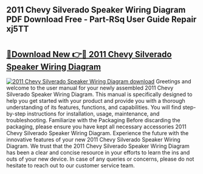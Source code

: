 ## 2011 Chevy Silverado Speaker Wiring Diagram PDF Download Free - Part-RSq User Guide Repair xj5TT

# <h2><a href="http://dfk3sir.blite.top/?on=2011+Chevy+Silverado+Speaker+Wiring+Diagram">🔗Download New 👉🔴 2011 Chevy Silverado Speaker Wiring Diagram</a></h2>

[![2011 Chevy Silverado Speaker Wiring Diagram download](https://i.imgur.com/lujVjoI.png)](http://dfk3sir.blite.top/?on=2011+Chevy+Silverado+Speaker+Wiring+Diagram)
Greetings and welcome to the user manual for your newly assembled 2011 Chevy Silverado Speaker Wiring Diagram. This manual is specifically designed to help you get started with your product and provide you with a thorough understanding of its features, functions, and capabilities. You will find step-by-step instructions for installation, usage, maintenance, and troubleshooting. Familiarize with the Packaging Before discarding the packaging, please ensure you have kept all necessary accessories 2011 Chevy Silverado Speaker Wiring Diagram. Experience the future with the innovative features of your new 2011 Chevy Silverado Speaker Wiring Diagram. We trust that the 2011 Chevy Silverado Speaker Wiring Diagram has been a clear and concise resource in your efforts to learn the ins and outs of your new device. In case of any queries or concerns, please do not hesitate to reach out to our customer service team.
